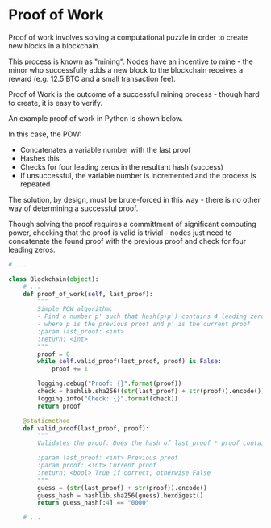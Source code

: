 # Proof of Work

Proof of work involves solving a computational puzzle in order to create new blocks in a blockchain.

This process is known as "mining". Nodes have an incentive to mine - the minor who successfully adds a new block to the blockchain receives a reward (e.g. 12.5 BTC and a small transaction fee).

Proof of Work is the outcome of a successful mining process - though hard to create, it is easy to verify.

An example proof of work in Python is shown below.

In this case, the POW:
* Concatenates a variable number with the last proof
* Hashes this
* Checks for four leading zeros in the resultant hash (success)
* If unsuccessful, the variable number is incremented and the process is repeated

The solution, by design, must be brute-forced in this way - there is no other way of determining a successful proof.

Though solving the proof requires a committment of significant computing power, checking that the proof is valid is trivial - nodes just need to concatenate the found proof with the previous proof and check for four leading zeros.
~~~py
# ...

class Blockchain(object):
    # ...
    def proof_of_work(self, last_proof):
        """
        Simple POW algorithm:
        - Find a number p' such that hash(p+p') contains 4 leading zeroes
        - where p is the previous proof and p' is the current proof
        :param last_proof: <int>
        :return: <int>
        """
        proof = 0
        while self.valid_proof(last_proof, proof) is False:
            proof += 1

        logging.debug("Proof: {}".format(proof))
        check = hashlib.sha256((str(last_proof) + str(proof)).encode()).hexdigest()
        logging.info("Check: {}".format(check))
        return proof

    @staticmethod
    def valid_proof(last_proof, proof):
        """
        Validates the proof: Does the hash of last_proof * proof contain 4 leading zeros?

        :param last_proof: <int> Previous proof
        :param proof: <int> Current proof
        :return: <bool> True if correct, otherwise False
        """
        guess = (str(last_proof) + str(proof)).encode()
        guess_hash = hashlib.sha256(guess).hexdigest()
        return guess_hash[:4] == "0000"

    # ...

~~~
